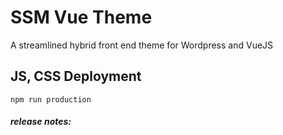 # SSM Vue Theme
A streamlined hybrid front end theme for Wordpress and VueJS

## JS, CSS Deployment

`npm run production` 

##### release notes:
